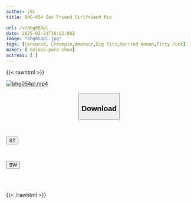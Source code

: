 ```yaml
---
author: j91
title: BHG-054 Sex Friend Girlfriend Rio

url: /v/bhg054pl
date: 2025-03-21T16:22:00Z
image: "bhg054pl.jpg"
tags: [Censored, Creampie,Amateur,Big Tits,Married Woman,Titty Fuck]
maker: [ Geinko-pore-shon]
actress: [ ]
---
```



{{< rawhtml >}}

<div class="video" data-videoid="gwdLovqp0OHvkD">
    <a href="javascript:;">
        <img src="/v/bhg054pl/bhg054pl.jpg" width="WIDTH" height="HEIGHT" alt="bhg054pl.mp4" loading="lazy">
    </a>
</div>

<script type="text/javascript" src="https://j91.asia/asset/on-demand-st.js"></script>

<br>
  <link rel="stylesheet" href="https://j91.asia/asset/bs5.css">
  
  <center>
  <button class="btn btn-primary" type="button" data-bs-toggle="collapse" data-bs-target=".multi-collapse" aria-expanded="false" aria-controls="multiCollapseExample1 multiCollapseExample2"><h2>Download</h2></button></center>
</p>
<div class="row">
  <div class="col">
    <div class="collapse multi-collapse" id="multiCollapseExample1">
      <div class="card card-body">
	      	      <br>
<div class="buttons">  
<p><a href="/v/bhg054pl/st.html" target="_blank"><button class="btn-hover color-3"><i class="fa fa-download"></i> ST</button></a></p></div>
    </div>
  </div>
</div>
  <div class="col">
    <div class="collapse multi-collapse" id="multiCollapseExample2">
      <div class="card card-body">
	      <br>
<div class="buttons">
<p><a href="/v/bhg054pl/sw.html" target="_blank"><button class="btn-hover color-2"><i class="fa fa-download"></i> SW</button></a></p></div>
<br><br>
      </div>
    </div>
  </div>
</div>

{{< /rawhtml >}}